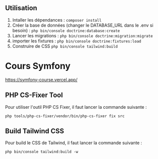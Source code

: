 ## Utilisation

1. Intaller les dépendances : `composer install`
2. Créer la base de données (changer le DATABASE_URL dans le .env si besoin) : `php bin/console doctrine:database:create`
3. Lancer les migrations : `php bin/console doctrine:migration:migrate`
4. importer les fixtures : `php bin/console doctrine:fixtures:load`
5. Construire de CSS `php bin/console tailwind:build`


# Cours Symfony

https://symfony-course.vercel.app/


## PHP CS-Fixer Tool

Pour utiliser l'outil PHP CS Fixer, il faut lancer la commande suivante : 

`php tools/php-cs-fixer/vendor/bin/php-cs-fixer fix src`


## Build Tailwind CSS

Pour build le CSS de Tailwind, il faut lancer la commande suivante :

`php bin/console tailwind:build -w`